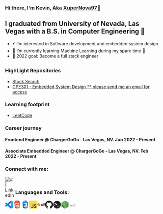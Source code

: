 ### Hi there, I'm Kevin, Aka [XuperNova97][linkedin]👋
## I graduated from University of Nevada, Las Vegas with a B.S. in Computer Engineering 👀
- ⚡ I’m interested in Software development and embedded system design
- 🌱 I’m currently learning Machine Learning during my spare time 🤣
- 📖 2022 goal: Become a full stack engineer
##

### HighLight Repositories
- [Stock Search][stock search]
- [CPE301 - Embedded System Design ** please send me an email for access][cpe301] 

### Learning footprint
 - [LeetCode][leetcode]

### Career journey
#### Frontend Engineer @ ChargerGoGo - Las Vegas, NV. Jun 2022 - Present
#### Associate Embedded Engineer @ ChargerGoGo - Las Vegas, NV. Feb 2022 - Present

### Connect with me:
[<img align="left" alt="# | LinkedIn" background-color="blue" color ="blue"  width="33px" src="https://cdn.jsdelivr.net/npm/simple-icons@v3/icons/linkedin.svg" />][linkedin]
<br>
###

### Languages and Tools:
[<img align="left" alt="Visual Studio Code" width="26px" src="https://raw.githubusercontent.com/github/explore/80688e429a7d4ef2fca1e82350fe8e3517d3494d/topics/visual-studio-code/visual-studio-code.png" />][Empty]
[<img align="left" alt="HTML5" width="26px" src="https://raw.githubusercontent.com/github/explore/80688e429a7d4ef2fca1e82350fe8e3517d3494d/topics/html/html.png" />][Empty]
[<img align="left" alt="CSS3" width="26px" src="https://raw.githubusercontent.com/github/explore/80688e429a7d4ef2fca1e82350fe8e3517d3494d/topics/css/css.png" />][Empty]
[<img align="left" alt="JavaScript" width="26px" src="https://raw.githubusercontent.com/github/explore/80688e429a7d4ef2fca1e82350fe8e3517d3494d/topics/javascript/javascript.png" />][Empty]
[<img align="left" alt="Git" width="26px" src="https://raw.githubusercontent.com/github/explore/80688e429a7d4ef2fca1e82350fe8e3517d3494d/topics/git/git.png" />][Empty]
[<img align="left" alt="GitHub" width="26px" src="https://raw.githubusercontent.com/github/explore/78df643247d429f6cc873026c0622819ad797942/topics/github/github.png" />][Empty]
[<img align="left" alt="Terminal" width="26px" src="https://raw.githubusercontent.com/github/explore/80688e429a7d4ef2fca1e82350fe8e3517d3494d/topics/terminal/terminal.png" />][Empty]
[<img align="left" alt="Node.js" width="26px" src="https://raw.githubusercontent.com/github/explore/80688e429a7d4ef2fca1e82350fe8e3517d3494d/topics/nodejs/nodejs.png" />][Empty]
[<img align="left" alt="MySQL" width="26px" src="https://raw.githubusercontent.com/github/explore/80688e429a7d4ef2fca1e82350fe8e3517d3494d/topics/mysql/mysql.png" />][Empty]
<br>




[linkedin]: https://www.linkedin.com/in/xianjie-cao-624362198/
[cpe301]: https://github.com/c1029324620/Mocha
[stock search]: https://github.com/c1029324620/Red-Eye
[leetcode]: https://github.com/c1029324620/Leet-Code
[Empty]: #

<!---
c1029324620/c1029324620 is a ✨ special ✨ repository because its `README.md` (this file) appears on your GitHub profile.
You can click the Preview link to take a look at your changes.
--->
